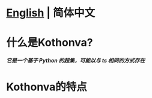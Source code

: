 # [English](https://github.com/Buelie/Kothonva) | 简体中文

# 什么是Kothonva?
***它是一个基于 Python 的超集，可能以与 ts 相同的方式存在***

# Kothonva的特点
